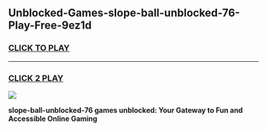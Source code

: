 
## Unblocked-Games-slope-ball-unblocked-76-Play-Free-9ez1d
<h3>
<a href="https://premium76.site?title=slope-ball-unblocked-76&ref=19M">CLICK TO PLAY</a></h3>
<hr>

<h3>
<a href="https://premium76.site?title=slope-ball-unblocked-76&ref=19M">CLICK 2 PLAY</a>
  
</h3>

<a href="https://premium76.site?title=slope-ball-unblocked-76&ref=19M"><img src="https://clearcache.store/games.png"></a>


**slope-ball-unblocked-76 games unblocked: Your Gateway to Fun and Accessible Online Gaming**

